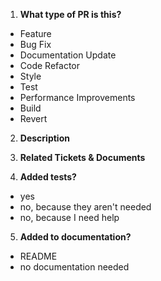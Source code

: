 1. **What type of PR is this?**
* Feature
* Bug Fix
* Documentation Update
* Code Refactor
* Style
* Test
* Performance Improvements
* Build
* Revert

2. **Description**

3. **Related Tickets & Documents**

4. **Added tests?**
* yes
* no, because they aren't needed
* no, because I need help

5. **Added to documentation?**
* README
* no documentation needed